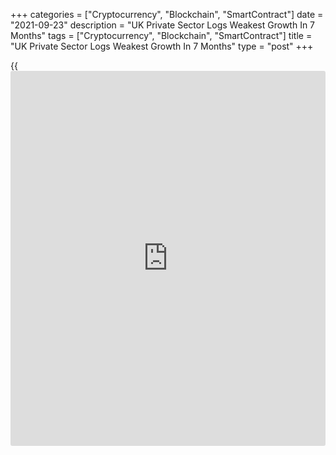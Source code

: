 +++
categories = ["Cryptocurrency", "Blockchain", "SmartContract"]
date = "2021-09-23"
description = "UK Private Sector Logs Weakest Growth In 7 Months"
tags = ["Cryptocurrency", "Blockchain", "SmartContract"]
title = "UK Private Sector Logs Weakest Growth In 7 Months"
type = "post"
+++

{{<iframe id="large-banner" src="https://www.bounty.group/#slide=24.0" width="100%" height="600" scrolling="no" style="border: 0px solid rgb(216, 221, 230); border-radius: 3px;">}}

The UK private sector grew at the slowest pace in seven months in
September as the shortage of materials and labor constrained
[business][1] activity and pushed up inflationary pressures, flash
survey data from IHS Markit showed on Thursday.

The Chartered Institute of Procurement & Supply composite output index
fell to 54.1 from 54.8 in August. The score was also below economists'
forecast of 54.5.

Chris Williamson, chief business economist at IHS Markit, said "The
September PMI data will add to worries that the UK [economy][2] is
heading towards a bout of 'stagflation', with growth continuing to trend
lower while prices surge ever higher."

The survey underscored the challenge faced by the Bank of England to
contain rising price pressures without choking off the weakening
recovery, Bethany Beckett, an economist at Capital Economics, said. The
Monetary Policy Committee is unlikely to rush to raise interest rates.

The factory Purchasing Managers' Index fell more-than-expected to 56.3
from 60.3 a month ago, the survey showed. The expected score was 59.0.

The services PMI dropped to 54.6 in September, while it was expected to
remain unchanged at 55.0.

Rates of expansion in both output and new orders were each the weakest
in the respective seven-month sequences of growth. Nonetheless, firms
continued to expand their staffing levels at a rapid pace, particularly
in the service sector.

Despite ongoing rapid job creation and a slowdown in new order growth,
backlogs of work continued to rise across the private sector, extending
the current sequence of accumulation to seven months.

Rising wage costs, the effect of supply-chain disruption on raw material
prices and increased transportation costs pushed up input prices. In
response, companies raised their own selling prices at the strongest
pace on record.

Business confidence eased to an eight-month low in September.

For comments and feedback [contact](https://www.playgroundfx.com/contact/): editorial@rtt[news](https://www.letsplayfx.com/blog/forex-news-website/).com

[Economic News][2]

 **What parts of the world are seeing the best (and worst) economic
performances lately? Click[here][3] to check out our [Econ Scorecard][3]
and find out! See up-to-the-moment [ranking](https://www.playgroundfx.com/blog/crypto-exchange-ranking/)s for the best and worst
performers in [GDP][4], [unemployment rate][5], [inflation][6] and much
more.**

   1. www.rtt[news](https://www.letsplayfx.com/blog/forex-news-website/).com/Content/Business.aspx
   2. www.rtt[news](https://www.letsplayfx.com/blog/forex-news-website/).com/Content/EconomicNews.aspx
   3. www.rtt[news](https://www.letsplayfx.com/blog/forex-news-website/).com/economic-scorecard/world-rank/unemployment-rate/highest-performance.aspx
   4. www.rtt[news](https://www.letsplayfx.com/blog/forex-news-website/).com/economic-scorecard/world-rank/GDP/highest-performance.aspx
   5. www.rtt[news](https://www.letsplayfx.com/blog/forex-news-website/).com/economic-scorecard/world-rank/unemployment-rate/lowest-performance.aspx
   6. www.rtt[news](https://www.letsplayfx.com/blog/forex-news-website/).com/economic-scorecard/world-rank/CPI/highest-performance.aspx